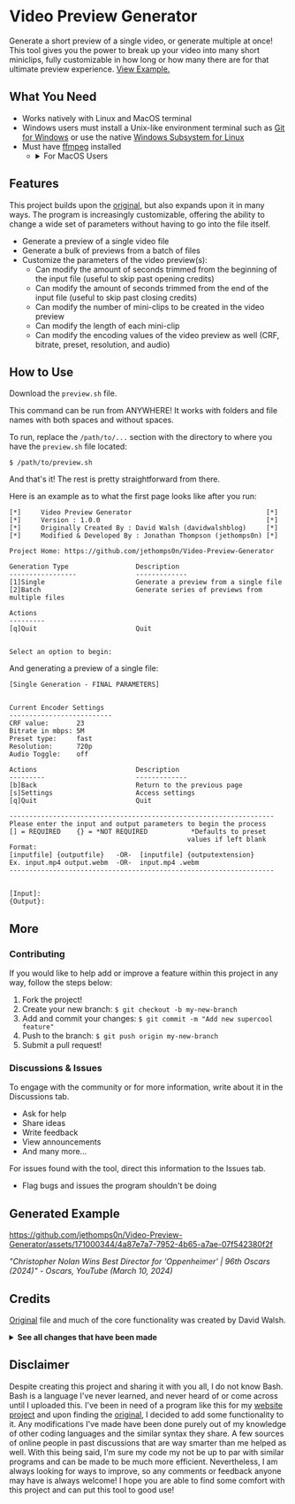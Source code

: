 # Video Preview Generator
Generate a short preview of a single video, or generate multiple at once! This tool gives you the power to break up your video into many short miniclips, fully customizable in how long or how many there are for that ultimate preview experience. [View Example.](#examplesect)
## What You Need
* Works natively with Linux and MacOS terminal
* Windows users must install a Unix-like environment terminal such as [Git for Windows](https://gitforwindows.org/) or use the native [Windows Subsystem for Linux](https://superuser.com/a/1059340)
* Must have [ffmpeg](https://ffmpeg.org/download.html) installed
  * <details>
      <br>
      <summary>For MacOS Users</summary>
      <p>Additionally, MacOS users may have to download <a href="https://brew.sh/">Homebrew</a> and install the line of code below for access to full codec and encoding functionality:</p>
      <code>brew install ffmpeg --with-fdk-aac --with-ffplay --with-freetype --with-frei0r --with-libass --with-libvo-aacenc --with-libvorbis --with-libvpx --with-opencore-amr --with-openjpeg --with-opus --with-rtmpdump --with-speex --with-theora --with-tools --with-libvorbis</code>
    </details>
## Features
This project builds upon the [original](#creditssect), but also expands upon it in many ways. The program is increasingly customizable, offering the ability to change a wide set of parameters without having to go into the file itself.
* Generate a preview of a single video file
* Generate a bulk of previews from a batch of files
* Customize the parameters of the video preview(s):
  * Can modify the amount of seconds trimmed from the beginning of the input file (useful to skip past opening credits)
  * Can modify the amount of seconds trimmed from the end of the input file (useful to skip past closing credits)
  * Can modify the number of mini-clips to be created in the video preview
  * Can modify the length of each mini-clip
  * Can modify the encoding values of the video preview as well (CRF, bitrate, preset, resolution, and audio)
<span id="howtosect"></span>
## How to Use
Download the `preview.sh` file.

This command can be run from ANYWHERE! It works with folders and file names with both spaces and without spaces.

To run, replace the `/path/to/...` section with the directory to where you have the `preview.sh` file located:
```
$ /path/to/preview.sh
```
And that's it! The rest is pretty straightforward from there.

Here is an example as to what the first page looks like after you run:
```
[*]     Video Preview Generator                                  [*]
[*]     Version : 1.0.0                                          [*]
[*]     Originally Created By : David Walsh (davidwalshblog)     [*]
[*]     Modified & Developed By : Jonathan Thompson (jethomps0n) [*]

Project Home: https://github.com/jethomps0n/Video-Preview-Generator

Generation Type                 Description
-----------------               -------------
[1]Single                       Generate a preview from a single file
[2]Batch                        Generate series of previews from multiple files

Actions
---------
[q]Quit                         Quit


Select an option to begin:
```
And generating a preview of a single file:
```
[Single Generation - FINAL PARAMETERS]


Current Encoder Settings
--------------------------
CRF value:       23
Bitrate in mbps: 5M
Preset type:     fast
Resolution:      720p
Audio Toggle:    off

Actions                         Description
---------                       -------------
[b]Back                         Return to the previous page
[s]Settings                     Access settings
[q]Quit                         Quit

-------------------------------------------------------------------
Please enter the input and output parameters to begin the process
[] = REQUIRED    {} = *NOT REQUIRED           *Defaults to preset
                                             values if left blank
Format:
[inputfile] {outputfile}   -OR-  [inputfile] {outputextension}
Ex. input.mp4 output.webm  -OR-  input.mp4 .webm
-------------------------------------------------------------------


[Input]:
{Output}:
```
## More
### Contributing
If you would like to help add or improve a feature within this project in any way, follow the steps below:
1. Fork the project!
2. Create your new branch: `$ git checkout -b my-new-branch`
4. Add and commit your changes: `$ git commit -m "Add new supercool feature"`
5. Push to the branch: `$ git push origin my-new-branch`
6. Submit a pull request!
### Discussions & Issues
To engage with the community or for more information, write about it in the Discussions tab.
- Ask for help
- Share ideas
- Write feedback
- View announcements
- And many more...

For issues found with the tool, direct this information to the Issues tab.
- Flag bugs and issues the program shouldn't be doing
<span id="examplesect"></span>
## Generated Example
https://github.com/jethomps0n/Video-Preview-Generator/assets/171000344/4a87e7a7-7952-4b65-a7ae-07f542380f2f

_"Christopher Nolan Wins Best Director for 'Oppenheimer' | 96th Oscars (2024)" - Oscars, YouTube (March 10, 2024)_
<span id="creditssect"></span>
## Credits
[Original](https://davidwalsh.name/video-preview) file and much of the core functionality was created by David Walsh.
<details>
  <summary><b>See all changes that have been made</b></summary>
  <br>
  <ul>
    <li>Added a user interface</li>
    <li>Added support for WebM and other codec and encoding features</li>
    <li>Added support for multiple files to be generated at once (batch mode)</li>
    <li>Fixed the way the intervals between miniclips were calculated</li>
    <li>Fixed an issue where the miniclips would be out of order in the output file if the number of miniclips was 10 or more</li>
    <li>Added an input to modify the seconds trimmed from the end of the video file</li>
    <li>Added functionality for files to be referenced from any directory</li>
    <li>Added functionality for files and folders with spaces</li>
    <li>Added a special subfolder for generated preview files in the output path</li>
    <li>Added a default naming system for empty fields</li>
    <li>Added compatibility if a file on a users device has the same name of the output file in the output directory</li>
    <li>Added heavy customization features for input and output settings</li>
  </ul>
</details>

## Disclaimer
Despite creating this project and sharing it with you all, I do not know Bash. Bash is a language I've never learned, and never heard of or come across until I uploaded this. I've been in need of a program like this for my [website project](https://github.com/jethomps0n/jethomps0n.github.io) and upon finding the [original](#creditssect), I decided to add some functionality to it. Any modifications I've made have been done purely out of my knowledge of other coding languages and the similar syntax they share. A few sources of online people in past discussions that are way smarter than me helped as well. With this being said, I'm sure my code my not be up to par with similar programs and can be made to be much more efficient. Nevertheless, I am always looking for ways to improve, so any comments or feedback anyone may have is always welcome! I hope you are able to find some comfort with this project and can put this tool to good use!
